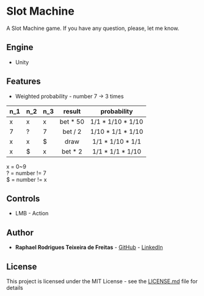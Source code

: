 # Slot Machine
A Slot Machine game.
If you have any question, please, let me know.

## Engine
* Unity

## Features
* Weighted probability - number 7 -> 3 times  
  
| n_1 | n_2 | n_3 | result   | probability       |
|-----|-----|-----|:--------:|:-----------------:|
| x   |  x  |  x  | bet * 50 | 1/1 * 1/10 * 1/10 | 
| 7   |  ?  |  7  | bet / 2  | 1/10 * 1/1 * 1/10 |
| x   |  x  |  $  | draw     | 1/1 * 1/10 * 1/1  |
| x   |  $  |  x  | bet * 2  | 1/1 * 1/1 * 1/10  |
 
 x = 0~9  
 ? = number != 7  
 $ = number != x  

## Controls
* LMB - Action

## Author
* **Raphael Rodrigues Teixeira de Freitas** - [GitHub](https://github.com/raph-r) - [LinkedIn](https://www.linkedin.com/in/raphael-rodrigues-teixeira-de-freitas/)

## License
This project is licensed under the MIT License - see the [LICENSE.md](LICENSE.md) file for details
